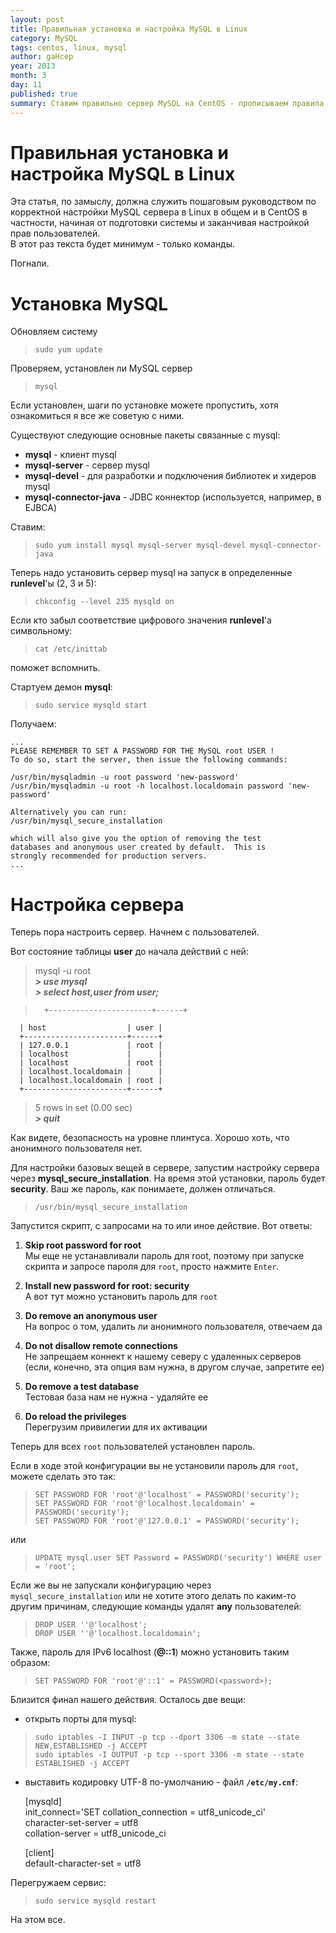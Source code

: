 ```yaml
---
layout: post
title: Правильная установка и настройка MySQL в Linux
category: MySQL
tags: centos, linux, mysql
author: gaHcep
year: 2013
month: 3
day: 11
published: true
summary: Ставим правильно сервер MySQL на CentOS - прописываем правила в iptables, меняем кодировку на UTF-8, корректно разбираемся с пользователями.
---
```


# Правильная установка и настройка MySQL в Linux

Эта статья, по замыслу, должна служить пошаговым руководством по корректной настройки MySQL сервера в Linux в общем и в CentOS в частности, начиная от подготовки системы и заканчивая настройкой прав пользователей.   
В этот раз текста будет минимум - только команды. 

Погнали.
 
# Установка MySQL

Обновляем систему

> `sudo yum update`

Проверяем, установлен ли MySQL сервер

> `mysql`

Если установлен, шаги по установке можете пропустить, хотя ознакомиться я все же советую с ними.

Существуют следующие основные пакеты связанные с mysql:

 * **mysql** - клиент mysql
 * **mysql-server** - сервер mysql
 * **mysql-devel** - для разработки и подключения библиотек и хидеров mysql
 * **mysql-connector-java** - JDBC коннектор (используется, например, в EJBCA)

Ставим:

> `sudo yum install mysql mysql-server mysql-devel mysql-connector-java`

Теперь надо установить сервер mysql на запуск в определенные **runlevel**'ы (2, 3 и 5):

> `chkconfig --level 235 mysqld on`

Если кто забыл соответствие цифрового значения **runlevel**'а символьному:

> `cat /etc/inittab`

поможет вспомнить.

Стартуем демон **mysql**:

> `sudo service mysqld start`

Получаем:

    ...  
    PLEASE REMEMBER TO SET A PASSWORD FOR THE MySQL root USER !  
    To do so, start the server, then issue the following commands:  

    /usr/bin/mysqladmin -u root password 'new-password'  
    /usr/bin/mysqladmin -u root -h localhost.localdomain password 'new-password'  

    Alternatively you can run:  
    /usr/bin/mysql_secure_installation  

    which will also give you the option of removing the test  
    databases and anonymous user created by default.  This is  
    strongly recommended for production servers.  
    ...

# Настройка сервера

Теперь пора настроить сервер. Начнем с пользователей.

Вот состояние таблицы **user** до начала действий с ней:

> mysql -u root  
  **_> use mysql_**  
  **_> select host,user from user;_**

>       +-----------------------+------+  
      | host                  | user |  
      +-----------------------+------+  
      | 127.0.0.1             | root |  
      | localhost             |      |  
      | localhost             | root |  
      | localhost.localdomain |      |  
      | localhost.localdomain | root |  
      +-----------------------+------+  
 > 5 rows in set (0.00 sec)  
  **_> quit_**

Как видете, безопасность на уровне плинтуса. Хорошо хоть, что анонимного пользователя нет.

Для настройки базовых вещей в сервере, запустим настройку сервера через **mysql\_secure\_installation**. На время этой установки, пароль будет **security**. Ваш же пароль, как понимаете, должен отличаться.

> `/usr/bin/mysql_secure_installation`

Запустится скрипт, с запросами на то или иное действие. Вот ответы:

1. **Skip root password for root**  
Мы еще не устанавливали пароль для root, поэтому при запуске скрипта и запросе пароля для `root`, просто нажмите `Enter`.

2. **Install new password for root: security**  
А вот тут можно установить пароль для `root`
  
3. **Do remove an anonymous user**  
На вопрос о том, удалить ли анонимного пользователя, отвечаем да

4. **Do not disallow remote connections**  
Не запрещаем коннект к нашему северу с удаленных серверов (если, конечно, эта опция вам нужна, в другом случае, запретите ее)

5. **Do remove a test database**  
Тестовая база нам не нужна - удаляйте ее

6. **Do reload the privileges**  
Перегрузим привилегии для их активации

Теперь для всех `root` пользователей установлен пароль.

Если в ходе этой конфигурации вы не установили пароль для `root`, можете сделать это так:

> `SET PASSWORD FOR 'root'@'localhost' = PASSWORD('security');`  
  `SET PASSWORD FOR 'root'@'localhost.localdomain' = PASSWORD('security');`  
  `SET PASSWORD FOR 'root'@'127.0.0.1' = PASSWORD('security');`  

или

> `UPDATE mysql.user SET Password = PASSWORD('security') WHERE user = 'root';`


Если же вы не запускали конфигурацию через `mysql_secure_installation` или не хотите этого делать по каким-то другим причинам, следующие команды удалят **any** пользователей:

> `DROP USER ''@'localhost';`  
> `DROP USER ''@'localhost.localdomain';`  

Также, пароль для IPv6 localhost (**@::1**) можно установить таким образом:

> `SET PASSWORD FOR 'root'@'::1' = PASSWORD(<password>);`

Близится финал нашего действия. Осталось две вещи:

 * открыть порты для mysql:

 > `sudo iptables -I INPUT -p tcp --dport 3306 -m state --state NEW,ESTABLISHED -j ACCEPT`  
 > `sudo iptables -I OUTPUT -p tcp --sport 3306 -m state --state ESTABLISHED -j ACCEPT`

 * выставить кодировку UTF-8 по-умолчанию - файл **`/etc/my.cnf`**:

    [mysqld]  
    init_connect='SET collation_connection = utf8_unicode_ci'  
    character-set-server = utf8  
    collation-server = utf8_unicode_ci

    [client]  
    default-character-set = utf8  


Перегружаем сервис:

 > `sudo service mysqld restart`


На этом все.
